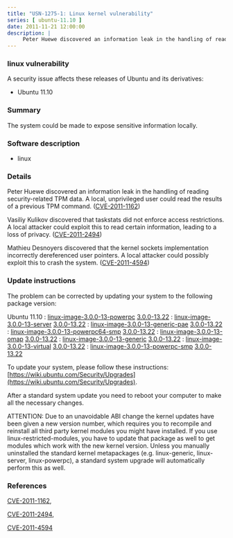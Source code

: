 ```yaml
---
title: "USN-1275-1: Linux kernel vulnerability"
series: [ ubuntu-11.10 ]
date: 2011-11-21 12:00:00
description: |
     Peter Huewe discovered an information leak in the handling of reading security-related TPM data. A local, unprivileged user could read the results of a previous TPM command. ([CVE-2011-1162](http://people.ubuntu.com/~ubuntu-security/cve/CVE-2011-1162))
--- 
```

 
### linux vulnerability

A security issue affects these releases of Ubuntu and its derivatives:

* Ubuntu 11.10

### Summary

The system could be made to expose sensitive information locally. 

### Software description

* linux 

### Details

 Peter Huewe discovered an information leak in the handling of reading security-related TPM data. A local, unprivileged user could read the results of a previous TPM command. ([CVE-2011-1162](http://people.ubuntu.com/~ubuntu-security/cve/CVE-2011-1162))

Vasiliy Kulikov discovered that taskstats did not enforce access restrictions. A local attacker could exploit this to read certain information, leading to a loss of privacy. ([CVE-2011-2494](http://people.ubuntu.com/~ubuntu-security/cve/CVE-2011-2494))

Mathieu Desnoyers discovered that the kernel sockets implementation incorrectly dereferenced user pointers. A local attacker could possibly exploit this to crash the system. ([CVE-2011-4594](http://people.ubuntu.com/~ubuntu-security/cve/CVE-2011-4594)) 

### Update instructions

The problem can be corrected by updating your system to the following package version:

Ubuntu 11.10
 : [linux-image-3.0.0-13-powerpc](https://launchpad.net/ubuntu/+source/linux) <span> [3.0.0-13.22](https://launchpad.net/ubuntu/+source/linux/3.0.0-13.22) </span> 
 : [linux-image-3.0.0-13-server](https://launchpad.net/ubuntu/+source/linux) <span> [3.0.0-13.22](https://launchpad.net/ubuntu/+source/linux/3.0.0-13.22) </span> 
 : [linux-image-3.0.0-13-generic-pae](https://launchpad.net/ubuntu/+source/linux) <span> [3.0.0-13.22](https://launchpad.net/ubuntu/+source/linux/3.0.0-13.22) </span> 
 : [linux-image-3.0.0-13-powerpc64-smp](https://launchpad.net/ubuntu/+source/linux) <span> [3.0.0-13.22](https://launchpad.net/ubuntu/+source/linux/3.0.0-13.22) </span> 
 : [linux-image-3.0.0-13-omap](https://launchpad.net/ubuntu/+source/linux) <span> [3.0.0-13.22](https://launchpad.net/ubuntu/+source/linux/3.0.0-13.22) </span> 
 : [linux-image-3.0.0-13-generic](https://launchpad.net/ubuntu/+source/linux) <span> [3.0.0-13.22](https://launchpad.net/ubuntu/+source/linux/3.0.0-13.22) </span> 
 : [linux-image-3.0.0-13-virtual](https://launchpad.net/ubuntu/+source/linux) <span> [3.0.0-13.22](https://launchpad.net/ubuntu/+source/linux/3.0.0-13.22) </span> 
 : [linux-image-3.0.0-13-powerpc-smp](https://launchpad.net/ubuntu/+source/linux) <span> [3.0.0-13.22](https://launchpad.net/ubuntu/+source/linux/3.0.0-13.22) </span> 

To update your system, please follow these instructions: [https://wiki.ubuntu.com/Security/Upgrades](https://wiki.ubuntu.com/Security/Upgrades).

After a standard system update you need to reboot your computer to make all the necessary changes.

ATTENTION: Due to an unavoidable ABI change the kernel updates have been given a new version number, which requires you to recompile and reinstall all third party kernel modules you might have installed. If you use linux-restricted-modules, you have to update that package as well to get modules which work with the new kernel version. Unless you manually uninstalled the standard kernel metapackages (e.g. linux-generic, linux-server, linux-powerpc), a standard system upgrade will automatically perform this as well. 

### References

 [CVE-2011-1162](http://people.ubuntu.com/~ubuntu-security/cve/CVE-2011-1162), 

 [CVE-2011-2494](http://people.ubuntu.com/~ubuntu-security/cve/CVE-2011-2494), 

 [CVE-2011-4594](http://people.ubuntu.com/~ubuntu-security/cve/CVE-2011-4594)
 
